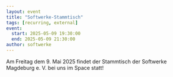 ```yaml
---
layout: event
title: "Softwerke-Stammtisch"
tags: [recurring, external]
event:
  start: 2025-05-09 19:30:00
  end: 2025-05-09 21:30:00
author: softwerke
---
```


Am Freitag dem 9. Mai 2025 findet der Stammtisch der Softwerke Magdeburg e. V. bei uns im Space statt!
